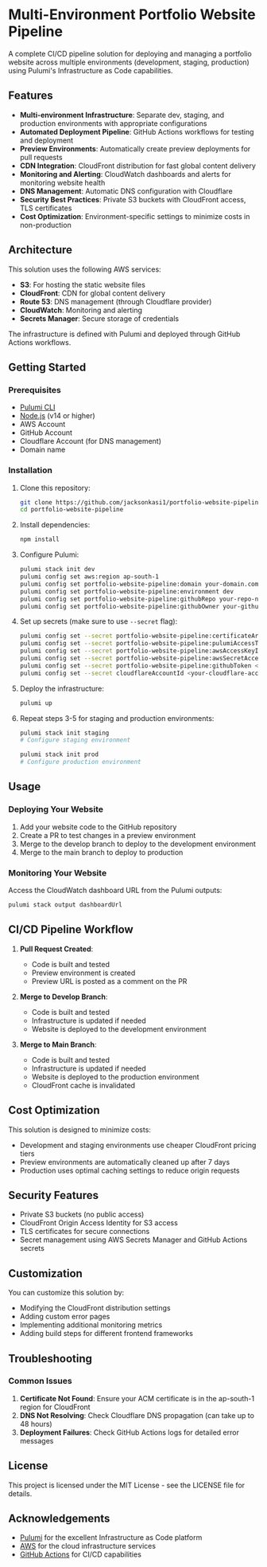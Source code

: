 # Multi-Environment Portfolio Website Pipeline

A complete CI/CD pipeline solution for deploying and managing a portfolio website across multiple environments (development, staging, production) using Pulumi's Infrastructure as Code capabilities.


## Features

- **Multi-environment Infrastructure**: Separate dev, staging, and production environments with appropriate configurations
- **Automated Deployment Pipeline**: GitHub Actions workflows for testing and deployment
- **Preview Environments**: Automatically create preview deployments for pull requests
- **CDN Integration**: CloudFront distribution for fast global content delivery
- **Monitoring and Alerting**: CloudWatch dashboards and alerts for monitoring website health
- **DNS Management**: Automatic DNS configuration with Cloudflare
- **Security Best Practices**: Private S3 buckets with CloudFront access, TLS certificates
- **Cost Optimization**: Environment-specific settings to minimize costs in non-production

## Architecture

This solution uses the following AWS services:

- **S3**: For hosting the static website files
- **CloudFront**: CDN for global content delivery
- **Route 53**: DNS management (through Cloudflare provider)
- **CloudWatch**: Monitoring and alerting
- **Secrets Manager**: Secure storage of credentials

The infrastructure is defined with Pulumi and deployed through GitHub Actions workflows.

## Getting Started

### Prerequisites

- [Pulumi CLI](https://www.pulumi.com/docs/get-started/install/)
- [Node.js](https://nodejs.org/) (v14 or higher)
- AWS Account
- GitHub Account
- Cloudflare Account (for DNS management)
- Domain name

### Installation

1. Clone this repository:

   ```bash
   git clone https://github.com/jacksonkasi1/portfolio-website-pipeline.git
   cd portfolio-website-pipeline
   ```

2. Install dependencies:

   ```bash
   npm install
   ```

3. Configure Pulumi:

   ```bash
   pulumi stack init dev
   pulumi config set aws:region ap-south-1
   pulumi config set portfolio-website-pipeline:domain your-domain.com
   pulumi config set portfolio-website-pipeline:environment dev
   pulumi config set portfolio-website-pipeline:githubRepo your-repo-name
   pulumi config set portfolio-website-pipeline:githubOwner your-github-username
   ```

4. Set up secrets (make sure to use `--secret` flag):

   ```bash
   pulumi config set --secret portfolio-website-pipeline:certificateArn arn:aws:acm:ap-south-1:123456789012:certificate/your-cert-id
   pulumi config set --secret portfolio-website-pipeline:pulumiAccessToken <your-pulumi-token>
   pulumi config set --secret portfolio-website-pipeline:awsAccessKeyId <your-aws-key>
   pulumi config set --secret portfolio-website-pipeline:awsSecretAccessKey <your-aws-secret>
   pulumi config set --secret portfolio-website-pipeline:githubToken <your-github-token>
   pulumi config set --secret cloudflareAccountId <your-cloudflare-account-id>
   ```

5. Deploy the infrastructure:

   ```bash
   pulumi up
   ```

6. Repeat steps 3-5 for staging and production environments:

   ```bash
   pulumi stack init staging
   # Configure staging environment

   pulumi stack init prod
   # Configure production environment
   ```

## Usage

### Deploying Your Website

1. Add your website code to the GitHub repository
2. Create a PR to test changes in a preview environment
3. Merge to the develop branch to deploy to the development environment
4. Merge to the main branch to deploy to production

### Monitoring Your Website

Access the CloudWatch dashboard URL from the Pulumi outputs:

```bash
pulumi stack output dashboardUrl
```

## CI/CD Pipeline Workflow

1. **Pull Request Created**:

   - Code is built and tested
   - Preview environment is created
   - Preview URL is posted as a comment on the PR

2. **Merge to Develop Branch**:

   - Code is built and tested
   - Infrastructure is updated if needed
   - Website is deployed to the development environment

3. **Merge to Main Branch**:
   - Code is built and tested
   - Infrastructure is updated if needed
   - Website is deployed to the production environment
   - CloudFront cache is invalidated

## Cost Optimization

This solution is designed to minimize costs:

- Development and staging environments use cheaper CloudFront pricing tiers
- Preview environments are automatically cleaned up after 7 days
- Production uses optimal caching settings to reduce origin requests

## Security Features

- Private S3 buckets (no public access)
- CloudFront Origin Access Identity for S3 access
- TLS certificates for secure connections
- Secret management using AWS Secrets Manager and GitHub Actions secrets

## Customization

You can customize this solution by:

- Modifying the CloudFront distribution settings
- Adding custom error pages
- Implementing additional monitoring metrics
- Adding build steps for different frontend frameworks

## Troubleshooting

### Common Issues

1. **Certificate Not Found**: Ensure your ACM certificate is in the ap-south-1 region for CloudFront
2. **DNS Not Resolving**: Check Cloudflare DNS propagation (can take up to 48 hours)
3. **Deployment Failures**: Check GitHub Actions logs for detailed error messages

## License

This project is licensed under the MIT License - see the LICENSE file for details.

## Acknowledgements

- [Pulumi](https://www.pulumi.com/) for the excellent Infrastructure as Code platform
- [AWS](https://aws.amazon.com/) for the cloud infrastructure services
- [GitHub Actions](https://github.com/features/actions) for CI/CD capabilities
